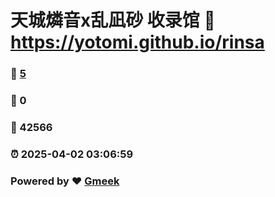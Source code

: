 # 天城燐音x乱凪砂 收录馆 :link: https://yotomi.github.io/rinsa 
### :page_facing_up: [5](https://yotomi.github.io/rinsa/tag.html) 
### :speech_balloon: 0 
### :hibiscus: 42566 
### :alarm_clock: 2025-04-02 03:06:59 
### Powered by :heart: [Gmeek](https://github.com/Meekdai/Gmeek)
